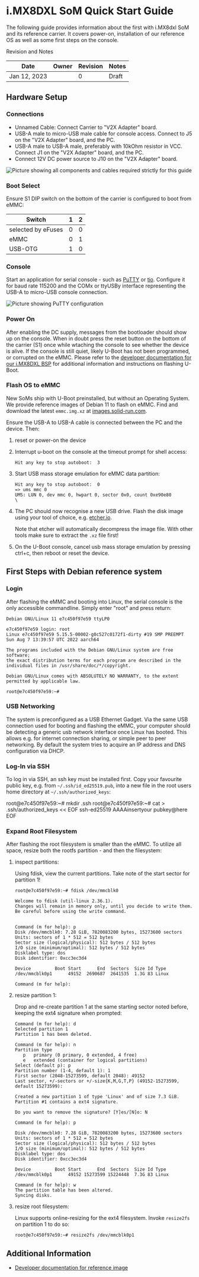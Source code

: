 # i.MX8DXL SoM Quick Start Guide

The following guide provides information about the first with i.MX8dxl SoM and its reference carrier.
It covers power-on, installation of our reference OS as well as some first steps on the console.

Revision and Notes

| Date | Owner | Revision | Notes |
| --- | --- | --- | --- |
| Jan 12, 2023 | | 0 | Draft |

## Hardware Setup

### Connections

- Unnamed Cable: Connect Carrier to "V2X Adapter" board.
- USB-A male to micro-USB male cable for console access. Connect to J5 on the "V2X Adapter" board, and the PC.
- USB-A male to USB-A male, preferably with 10kOhm resistor in VCC. Connect J1 on the "V2X Adapter" board, and the PC.
- Connect 12V DC power source to J10 on the "V2X Adapter" board.

![Picture showing all components and cables required strictly for this guide](hw-setup.png)

### Boot Select

Ensure S1 DIP switch on the bottom of the carrier is configured to boot from eMMC:

| Switch             | 1 | 2 |
|--------------------|---|---|
| selected by eFuses | 0 | 0 |
| eMMC               | 0 | 1 |
| USB-OTG            | 1 | 0 |

### Console

Start an application for serial console - such as [PuTTY](https://www.putty.org/) or [tio](https://github.com/tio/tio). Configure it for baud rate 115200 and the COMx or ttyUSBy interface representing the USB-A to micro-USB console connection.

![Picture showing PuTTY configuration](putty-settings.png)

### Power On

After enabling the DC supply, messages from the bootloader should show up on the console.
When in doubt press the reset button on the bottom of the carrier (S1) once while wtaching the console to see whether the device is alive.
If the console is still quiet, likely U-Boot has not been programmed, or corrupted on the eMMC.
Please refer to the [developer documentation for our i.MX8DXL BSP](https://github.com/SolidRun/imx8dxl_build) for additional information and instructions on flashing U-Boot.

### Flash OS to eMMC

New SoMs ship with U-Boot preinstalled, but without an Operating System.
We provide reference images of Debian 11 to flash on eMMC.
Find and download the latest `emmc.img.xz` at [images.solid-run.com](https://images.solid-run.com/IMX8/imx8dxl_build).

Ensure the USB-A to USB-A cable is connected between the PC and the device. Then:

1. reset or power-on the device
2. Interrupt u-boot on the console at the timeout prompt for shell access:

       Hit any key to stop autoboot:  3

3. Start USB mass storage emulation for eMMC data partition:

       Hit any key to stop autoboot:  0
       => ums mmc 0
       UMS: LUN 0, dev mmc 0, hwpart 0, sector 0x0, count 0xe90e80
       \

4. The PC should now recognise a new USB drive. Flash the disk image using your tool of choice, e.g. [etcher.io](https://www.balena.io/etcher/).

   Note that etcher will automatically decompress the image file. With other tools make sure to extract the `.xz` file first!

5. On the U-Boot console, cancel usb mass storage emulation by pressing ctrl+c, then reboot or reset the device.

## First Steps with Debian reference system

### Login

After flashing the eMMC and booting into Linux, the serial console is the only accessible commandline.
Simply enter "root" and press return:

    Debian GNU/Linux 11 e7c450f97e59 ttyLP0

    e7c450f97e59 login: root
    Linux e7c450f97e59 5.15.5-00002-g0c527c0172f1-dirty #19 SMP PREEMPT Sun Aug 7 13:39:57 UTC 2022 aarch64

    The programs included with the Debian GNU/Linux system are free software;
    the exact distribution terms for each program are described in the
    individual files in /usr/share/doc/*/copyright.

    Debian GNU/Linux comes with ABSOLUTELY NO WARRANTY, to the extent
    permitted by applicable law.

    root@e7c450f97e59:~#

### USB Networking

The system is preconfigured as a USB Ethernet Gadget. Via the same USB connection used for booting and flashing the eMMC, your computer should be detecting a generic usb network interface once Linux has booted. This allows e.g. for internet connection sharing, or simple peer to peer networking.
By default the system tries to acquire an IP address and DNS configuration via DHCP.

### Log-In via SSH

To log in via SSH, an ssh key must be installed first. Copy your favourite public key, e.g. from `~/.ssh/id_ed25519.pub`, into a new file in the root users home directory at `~/.ssh/authorized_keys`:

root@e7c450f97e59:~# mkdir .ssh
root@e7c450f97e59:~# cat > .ssh/authorized_keys << EOF
ssh-ed25519 AAAAinsertyour pubkey@here
EOF

### Expand Root Filesystem

After flashing the root filesystem is smaller than the eMMC. To utilize all space, resize both the rootfs partition - and then the filesystem:

1. inspect partitions:

   Using fdisk, view the current partitions. Take note of the start sector for partition 1!

       root@e7c450f97e59:~# fdisk /dev/mmcblk0

       Welcome to fdisk (util-linux 2.36.1).
       Changes will remain in memory only, until you decide to write them.
       Be careful before using the write command.


       Command (m for help): p
       Disk /dev/mmcblk0: 7.28 GiB, 7820083200 bytes, 15273600 sectors
       Units: sectors of 1 * 512 = 512 bytes
       Sector size (logical/physical): 512 bytes / 512 bytes
       I/O size (minimum/optimal): 512 bytes / 512 bytes
       Disklabel type: dos
       Disk identifier: 0xcc3ec3d4

       Device         Boot Start      End  Sectors  Size Id Type
       /dev/mmcblk0p1      49152  2690687  2641535  1.3G 83 Linux

       Command (m for help):

2. resize partition 1:

   Drop and re-create partition 1 at the same starting sector noted before, keeping the ext4 signature when prompted:

       Command (m for help): d
       Selected partition 1
       Partition 1 has been deleted.

       Command (m for help): n
       Partition type
          p   primary (0 primary, 0 extended, 4 free)
          e   extended (container for logical partitions)
       Select (default p): p
       Partition number (1-4, default 1): 1
       First sector (2048-15273599, default 2048): 49152
       Last sector, +/-sectors or +/-size{K,M,G,T,P} (49152-15273599, default 15273599):

       Created a new partition 1 of type 'Linux' and of size 7.3 GiB.
       Partition #1 contains a ext4 signature.

       Do you want to remove the signature? [Y]es/[N]o: N

       Command (m for help): p

       Disk /dev/mmcblk0: 7.28 GiB, 7820083200 bytes, 15273600 sectors
       Units: sectors of 1 * 512 = 512 bytes
       Sector size (logical/physical): 512 bytes / 512 bytes
       I/O size (minimum/optimal): 512 bytes / 512 bytes
       Disklabel type: dos
       Disk identifier: 0xcc3ec3d4

       Device         Boot Start      End  Sectors  Size Id Type
       /dev/mmcblk0p1      49152 15273599 15224448  7.3G 83 Linux

       Command (m for help): w
       The partition table has been altered.
       Syncing disks.

3. resize root filesystem:

   Linux supports online-resizing for the ext4 filesystem. Invoke `resize2fs` on partition 1 to do so:

       root@e7c450f97e59:~# resize2fs /dev/mmcblk0p1

## Additional Information

- [Developer documentation for reference image](https://github.com/SolidRun/imx8dxl_build)
